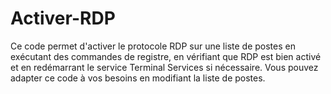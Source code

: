 # Activer-RDP

Ce code permet d'activer le protocole RDP sur une liste de postes en exécutant des commandes de registre, en vérifiant que RDP est bien activé et en redémarrant le service Terminal Services si nécessaire. Vous pouvez adapter ce code à vos besoins en modifiant la liste de postes. 

